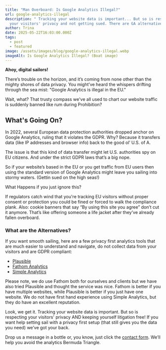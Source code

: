 ```yaml
---
title: "Man Overboard: Is Google Analytics Illegal?"
url: google-analytics-illegal
description: " Tracking your website data is important... But so is respecting
  your visitors' privacy and not getting sued. There are GA alternatives."
author: Trina
date: 2025-05-22T16:03:00.000Z
tags:
  - post
  - featured
image: /assets/images/blog/google-analytics-illegal.webp
imageAlt: Is Google Analytics Illegal? (Boat image)
---
```

**Ahoy, digital sailors!**

There’s trouble on the horizon, and it’s coming from none other than the mighty shores of data privacy. You might’ve heard the whispers drifting through the sea mist: "Google Analytics is illegal in the EU."

Wait, what? That trusty compass we've all used to chart our website traffic is suddenly banned like rum during Prohibition?

## What's Going On?

In 2022, several European data protection authorities dropped anchor on Google Analytics, ruling that it violates the GDPR. Why? Because it transfers data (like IP addresses and browser info) back to the good ol’ U.S. of A.

The issue is that this kind of data transfer might let U.S. authorities spy on EU citizens. And under the strict GDPR laws that’s a big nope.

So if your website’s based in the EU or you get traffic from EU users then using the standard version of Google Analytics might leave you sailing into stormy waters. (Gettin sued on the high seas!)

What Happens if you just ignore this?

If regulators catch wind that you're tracking EU visitors without proper consent or protection you could be fined or forced to walk the compliance plank. Also: cookie banners that say “By using this site you agree” don’t cut it anymore. That’s like offering someone a life jacket after they’ve already fallen overboard.

### What are the Alternatives?

If you want smooth sailing, here are a few privacy first analytics tools that are much easier to understand and navigate, do not collect data from your visitors and are GDPR compliant:

* [Plausible](https://plausible.io/)
* [Fathom Analytics](https://usefathom.com/ref/UVY4LN)
* [Simple Analytics](https://www.simpleanalytics.com/?referral=kewuv)

Please note, we do use Fathom both for ourselves and clients but we have also tried Plausible and thought the service was nice. Fathom is better if you have multiple websites, while Plausible is better if you just have one website. We do not have first hand experience using Simple Analytics, but they do have an excellent reputation.

Look, we get it. Tracking your website data is important. But so is respecting your visitors' privacy AND keeping yourself litigation free! If you want help setting sail with a privacy first setup (that still gives you the data you need) we’ve got your back.

Drop us a message in a bottle or, you know, just click the [contact form](https://saltsongwebdesign.com/contact/). We’ll help you avoid the analytics Bermuda Triangle.
